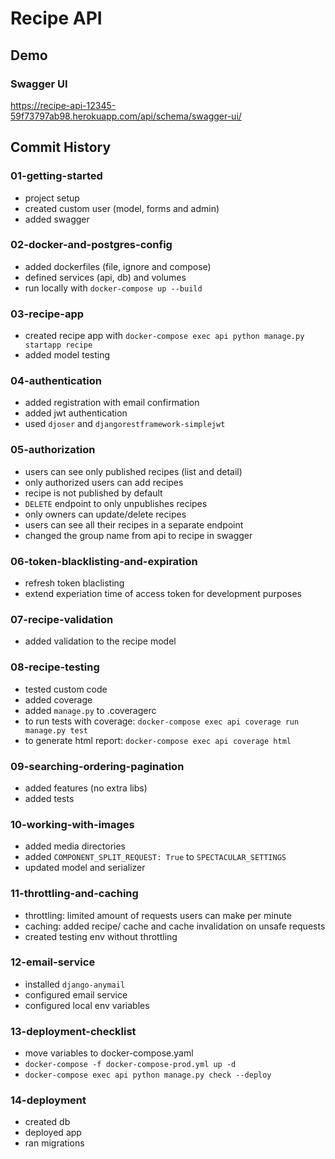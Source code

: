# Recipe API

## Demo

### Swagger UI
https://recipe-api-12345-59f73797ab98.herokuapp.com/api/schema/swagger-ui/

## Commit History

### 01-getting-started
- project setup
- created custom user (model, forms and admin)
- added swagger

### 02-docker-and-postgres-config
- added dockerfiles (file, ignore and compose)
- defined services (api, db) and volumes
- run locally with `docker-compose up --build`

### 03-recipe-app 
- created recipe app with `docker-compose exec api python manage.py startapp recipe`
- added model testing

### 04-authentication
- added registration with email confirmation
- added jwt authentication
- used `djoser` and `djangorestframework-simplejwt`

### 05-authorization
- users can see only published recipes (list and detail)
- only authorized users can add recipes
- recipe is not published by default
- `DELETE` endpoint to only unpublishes recipes
- only owners can update/delete recipes
- users can see all their recipes in a separate endpoint
- changed the group name from api to recipe in swagger

### 06-token-blacklisting-and-expiration
- refresh token blaclisting
- extend experiation time of access token for development purposes

### 07-recipe-validation
- added validation to the recipe model

### 08-recipe-testing
- tested custom code
- added coverage
- added `manage.py` to .coveragerc
- to run tests with coverage: `docker-compose exec api coverage run manage.py test`
- to generate html report: `docker-compose exec api coverage html`

### 09-searching-ordering-pagination
- added features (no extra libs)
- added tests

### 10-working-with-images
- added media directories
- added `COMPONENT_SPLIT_REQUEST: True` to `SPECTACULAR_SETTINGS`
- updated model and serializer

### 11-throttling-and-caching
- throttling: limited amount of requests users can make per minute
- caching: added recipe/ cache and cache invalidation on unsafe requests
- created testing env without throttling

### 12-email-service
- installed `django-anymail`
- configured email service 
- configured local env variables

### 13-deployment-checklist
- move variables to docker-compose.yaml
- `docker-compose -f docker-compose-prod.yml up -d`
- `docker-compose exec api python manage.py check --deploy`

### 14-deployment
- created db
- deployed app
- ran migrations
